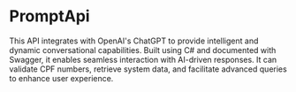 # PromptApi
 This API integrates with OpenAI's ChatGPT to provide intelligent and dynamic conversational capabilities. Built using C# and documented with Swagger, it enables seamless interaction with AI-driven responses. It can validate CPF numbers, retrieve system data, and facilitate advanced queries to enhance user experience.
